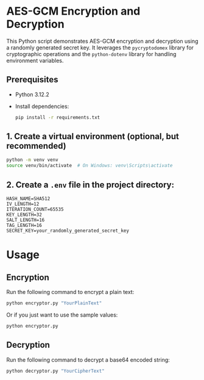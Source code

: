 # AES-GCM Encryption and Decryption

This Python script demonstrates AES-GCM encryption and decryption using a randomly generated secret key. It leverages the `pycryptodomex` library for cryptographic operations and the `python-dotenv` library for handling environment variables.

## Prerequisites

- Python 3.12.2
- Install dependencies:

  ```bash
  pip install -r requirements.txt
  ```

## 1. Create a virtual environment (optional, but recommended)

```bash
python -m venv venv
source venv/bin/activate  # On Windows: venv\Scripts\activate
```

## 2. Create a `.env` file in the project directory:

```env
HASH_NAME=SHA512
IV_LENGTH=12
ITERATION_COUNT=65535
KEY_LENGTH=32
SALT_LENGTH=16
TAG_LENGTH=16
SECRET_KEY=your_randomly_generated_secret_key
```

# Usage

## Encryption

Run the following command to encrypt a plain text:

```bash
python encryptor.py "YourPlainText"
```

Or if you just want to use the sample values:

```bash
python encryptor.py
```

## Decryption

Run the following command to decrypt a base64 encoded string:

```bash
python decryptor.py "YourCipherText"
```
